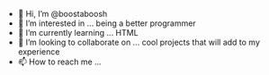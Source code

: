 - 👋 Hi, I’m @boostaboosh
- 👀 I’m interested in ... being a better programmer
- 🌱 I’m currently learning ... HTML
- 💞️ I’m looking to collaborate on ... cool projects that will add to my experience
- 📫 How to reach me ...

<!---
boostaboosh/boostaboosh is a ✨ special ✨ repository because its `README.md` (this file) appears on your GitHub profile.
You can click the Preview link to take a look at your changes.
--->
